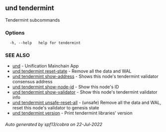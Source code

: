 ## und tendermint

Tendermint subcommands

### Options

```
  -h, --help   help for tendermint
```

### SEE ALSO

* [und](und.md)	 - Unification Mainchain App
* [und tendermint reset-state](und_tendermint_reset-state.md)	 - Remove all the data and WAL
* [und tendermint show-address](und_tendermint_show-address.md)	 - Shows this node's tendermint validator consensus address
* [und tendermint show-node-id](und_tendermint_show-node-id.md)	 - Show this node's ID
* [und tendermint show-validator](und_tendermint_show-validator.md)	 - Show this node's tendermint validator info
* [und tendermint unsafe-reset-all](und_tendermint_unsafe-reset-all.md)	 - (unsafe) Remove all the data and WAL, reset this node's validator to genesis state
* [und tendermint version](und_tendermint_version.md)	 - Print tendermint libraries' version

###### Auto generated by spf13/cobra on 22-Jul-2022
